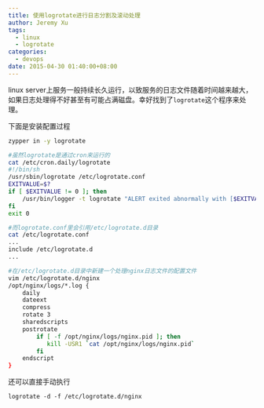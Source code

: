 ```yaml
---
title: 使用logrotate进行日志分割及滚动处理
author: Jeremy Xu
tags:
  - linux
  - logrotate
categories:
  - devops
date: 2015-04-30 01:40:00+08:00
---
```


linux server上服务一般持续长久运行，以致服务的日志文件随着时间越来越大，如果日志处理得不好甚至有可能占满磁盘。幸好找到了`logrotate`这个程序来处理。

下面是安装配置过程

```bash
zypper in -y logrotate

#虽然logrotate是通过cron来运行的
cat /etc/cron.daily/logrotate
#!/bin/sh
/usr/sbin/logrotate /etc/logrotate.conf
EXITVALUE=$?
if [ $EXITVALUE != 0 ]; then
    /usr/bin/logger -t logrotate "ALERT exited abnormally with [$EXITVALUE]"
fi
exit 0

#而logrotate.conf里会引用/etc/logrotate.d目录
cat /etc/logrotate.conf
...
include /etc/logrotate.d
...

#在/etc/logrotate.d目录中新建一个处理nginx日志文件的配置文件
vim /etc/logrotate.d/nginx
/opt/nginx/logs/*.log {
    daily
    dateext
    compress
    rotate 3
    sharedscripts
    postrotate
        if [ -f /opt/nginx/logs/nginx.pid ]; then
           kill -USR1 `cat /opt/nginx/logs/nginx.pid`
        fi
    endscript
}
```

还可以直接手动执行

```
logrotate -d -f /etc/logrotate.d/nginx
```
